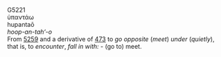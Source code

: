<body>
  <p>G5221<br>  ὑπαντάω  <br> hupantaō  <br><i>hoop-an-tah‘-o </i><br>From <a href="g5259.htm">5259</a> and a derivative of <a href="g0473.htm">473</a>  to <i>go</i> <i>opposite</i> (<i>meet</i>) <i>under</i> (<i>quietly</i>), that is, to <i>encounter</i>, <i>fall</i> <i>in</i> <i>with:</i> - (go to) meet.<br></p>
 </body>